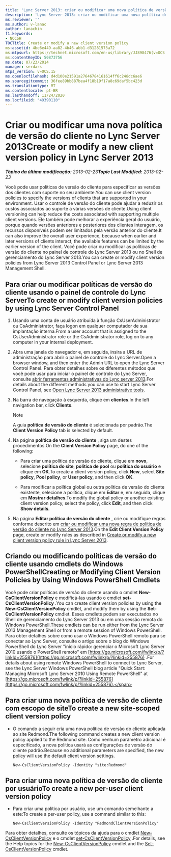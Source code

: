 ```yaml
---
title: 'Lync Server 2013: criar ou modificar uma nova política de versão do cliente'
description: 'Lync Server 2013: criar ou modificar uma nova política de versão do cliente.'
ms.reviewer: ''
ms.author: v-lanac
author: lanachin
f1.keywords:
- NOCSH
TOCTitle: Create or modify a new client version policy
ms:assetid: 4be6e449-aa82-4b46-abb1-d31281573a72
ms:mtpsurl: https://technet.microsoft.com/en-us/library/JJ898476(v=OCS.15)
ms:contentKeyID: 50873756
ms.date: 07/23/2014
manager: serdars
mtps_version: v=OCS.15
ms.openlocfilehash: d4d100e21591a27646784161614ff6c248dc6ae6
ms.sourcegitcommit: 36fee89bb887bea4f18b19f17a8c69daf5bc423d
ms.translationtype: MT
ms.contentlocale: pt-BR
ms.lasthandoff: 11/24/2020
ms.locfileid: "49390110"
---
```

# <a name="create-or-modify-a-new-client-version-policy-in-lync-server-2013"></a><span data-ttu-id="fb054-103">Criar ou modificar uma nova política de versão do cliente no Lync Server 2013</span><span class="sxs-lookup"><span data-stu-id="fb054-103">Create or modify a new client version policy in Lync Server 2013</span></span>

<div data-xmlns="http://www.w3.org/1999/xhtml">

<div class="topic" data-xmlns="http://www.w3.org/1999/xhtml" data-msxsl="urn:schemas-microsoft-com:xslt" data-cs="https://msdn.microsoft.com/">

<div data-asp="https://msdn2.microsoft.com/asp">



</div>

<div id="mainSection">

<div id="mainBody"><span data-ttu-id="fb054-104">

<span> </span></span><span class="sxs-lookup"><span data-stu-id="fb054-104">

<span> </span></span></span>

<span data-ttu-id="fb054-105">_**Tópico da última modificação:** 2013-02-23_</span><span class="sxs-lookup"><span data-stu-id="fb054-105">_**Topic Last Modified:** 2013-02-23_</span></span>

<span data-ttu-id="fb054-106">Você pode usar políticas de versão do cliente para especificar as versões dos clientes com suporte no seu ambiente.</span><span class="sxs-lookup"><span data-stu-id="fb054-106">You can use client version policies to specify the versions of clients that are supported in your environment.</span></span> <span data-ttu-id="fb054-107">Usar o controle de versão do cliente pode ajudar a reduzir os custos associados ao suporte a várias versões de cliente.</span><span class="sxs-lookup"><span data-stu-id="fb054-107">Using client versioning can help reduce the costs associated with supporting multiple client versions.</span></span> <span data-ttu-id="fb054-108">Ele também pode melhorar a experiência geral do usuário, porque quando versões anteriores e posteriores dos clientes interagem, os recursos disponíveis podem ser limitados pela versão anterior do cliente.</span><span class="sxs-lookup"><span data-stu-id="fb054-108">It can also improve the overall user experience, because when earlier and later versions of clients interact, the available features can be limited by the earlier version of the client.</span></span> <span data-ttu-id="fb054-109">Você pode criar ou modificar as políticas de versão do cliente no painel de controle do Lync Server 2013 ou no Shell de gerenciamento do Lync Server 2013.</span><span class="sxs-lookup"><span data-stu-id="fb054-109">You can create or modify client version policies from Lync Server 2013 Control Panel or Lync Server 2013 Management Shell.</span></span>

<div>

## <a name="to-create-or-modify-client-version-policies-by-using-lync-server-control-panel"></a><span data-ttu-id="fb054-110">Para criar ou modificar políticas de versão do cliente usando o painel de controle do Lync Server</span><span class="sxs-lookup"><span data-stu-id="fb054-110">To create or modify client version policies by using Lync Server Control Panel</span></span>

1.  <span data-ttu-id="fb054-111">Usando uma conta de usuário atribuída à função CsUserAdministrator ou CsAdministrator, faça logon em qualquer computador de sua implantação interna.</span><span class="sxs-lookup"><span data-stu-id="fb054-111">From a user account that is assigned to the CsUserAdministrator role or the CsAdministrator role, log on to any computer in your internal deployment.</span></span>

2.  <span data-ttu-id="fb054-112">Abra uma janela do navegador e, em seguida, insira a URL de administração para abrir o painel de controle do Lync Server.</span><span class="sxs-lookup"><span data-stu-id="fb054-112">Open a browser window, and then enter the Admin URL to open the Lync Server Control Panel.</span></span> <span data-ttu-id="fb054-113">Para obter detalhes sobre os diferentes métodos que você pode usar para iniciar o painel de controle do Lync Server, consulte [abrir ferramentas administrativas do Lync server 2013](lync-server-2013-open-lync-server-administrative-tools.md).</span><span class="sxs-lookup"><span data-stu-id="fb054-113">For details about the different methods you can use to start Lync Server Control Panel, see [Open Lync Server 2013 administrative tools](lync-server-2013-open-lync-server-administrative-tools.md).</span></span>

3.  <span data-ttu-id="fb054-114">Na barra de navegação à esquerda, clique em **clientes**.</span><span class="sxs-lookup"><span data-stu-id="fb054-114">In the left navigation bar, click **Clients**.</span></span>
    
    <div>
    

    > [!NOTE]  
    > <span data-ttu-id="fb054-115">A guia <STRONG>política de versão do cliente</STRONG> é selecionada por padrão.</span><span class="sxs-lookup"><span data-stu-id="fb054-115">The <STRONG>Client Version Policy</STRONG> tab is selected by default.</span></span>

    
    </div>

4.  <span data-ttu-id="fb054-116">Na página **política de versão do cliente** , siga um destes procedimentos:</span><span class="sxs-lookup"><span data-stu-id="fb054-116">On the **Client Version Policy** page, do one of the following:</span></span>
    
      - <span data-ttu-id="fb054-117">Para criar uma política de versão do cliente, clique em **novo**, selecione **política do site**, **política de pool** ou **política do usuário** e clique em **OK**.</span><span class="sxs-lookup"><span data-stu-id="fb054-117">To create a client version policy, click **New**, select **Site policy**, **Pool policy**, or **User policy**, and then click **OK**.</span></span>
    
      - <span data-ttu-id="fb054-118">Para modificar a política global ou outra política de versão do cliente existente, selecione a política, clique em **Editar** e, em seguida, clique em **Mostrar detalhes**.</span><span class="sxs-lookup"><span data-stu-id="fb054-118">To modify the global policy or another existing client version policy, select the policy, click **Edit**, and then click **Show details**.</span></span>

5.  <span data-ttu-id="fb054-119">Na página **Editar política de versão do cliente** , crie ou modifique regras conforme descrito em [criar ou modificar uma nova regra de política de versão do cliente no Lync Server 2013](lync-server-2013-create-or-modify-a-new-client-version-policy-rule.md).</span><span class="sxs-lookup"><span data-stu-id="fb054-119">On the **Edit Client Version Policy** page, create or modify rules as described in [Create or modify a new client version policy rule in Lync Server 2013](lync-server-2013-create-or-modify-a-new-client-version-policy-rule.md).</span></span>

</div>

<div>

## <a name="creating-or-modifying-client-version-policies-by-using-windows-powershell-cmdlets"></a><span data-ttu-id="fb054-120">Criando ou modificando políticas de versão do cliente usando cmdlets do Windows PowerShell</span><span class="sxs-lookup"><span data-stu-id="fb054-120">Creating or Modifying Client Version Policies by Using Windows PowerShell Cmdlets</span></span>

<span data-ttu-id="fb054-121">Você pode criar políticas de versão do cliente usando o cmdlet **New-CsClientVersionPolicy** e modificá-las usando o cmdlet **set-CsClientVersionPolicy** .</span><span class="sxs-lookup"><span data-stu-id="fb054-121">You can create client version policies by using the **New-CsClientVersionPolicy** cmdlet, and modify them by using the **Set-CsClientVersionPolicy** cmdlet.</span></span> <span data-ttu-id="fb054-122">Esses cmdlets podem ser executados no Shell de gerenciamento do Lync Server 2013 ou em uma sessão remota do Windows PowerShell.</span><span class="sxs-lookup"><span data-stu-id="fb054-122">These cmdlets can be run either from the Lync Server 2013 Management Shell or from a remote session of Windows PowerShell.</span></span> <span data-ttu-id="fb054-123">Para obter detalhes sobre como usar o Windows PowerShell remoto para se conectar ao Lync Server, consulte o artigo sobre o blog do Windows PowerShell do Lync Server "início rápido: gerenciar o Microsoft Lync Server 2010 usando o PowerShell remoto" em [https://go.microsoft.com/fwlink/p/?linkId=255876](https://go.microsoft.com/fwlink/p/?linkid=255876) .</span><span class="sxs-lookup"><span data-stu-id="fb054-123">For details about using remote Windows PowerShell to connect to Lync Server, see the Lync Server Windows PowerShell blog article "Quick Start: Managing Microsoft Lync Server 2010 Using Remote PowerShell" at [https://go.microsoft.com/fwlink/p/?linkId=255876](https://go.microsoft.com/fwlink/p/?linkid=255876).</span></span>

<div>

## <a name="to-create-a-new-site-scoped-client-version-policy"></a><span data-ttu-id="fb054-124">Para criar uma nova política de versão de cliente com escopo de site</span><span class="sxs-lookup"><span data-stu-id="fb054-124">To create a new site-scoped client version policy</span></span>

  - <span data-ttu-id="fb054-125">O comando a seguir cria uma nova política de versão do cliente aplicada ao site Redmond.</span><span class="sxs-lookup"><span data-stu-id="fb054-125">The following command creates a new client version policy applied to the Redmond site.</span></span> <span data-ttu-id="fb054-126">Como nenhum parâmetro adicional é especificado, a nova política usará as configurações de versão do cliente padrão.</span><span class="sxs-lookup"><span data-stu-id="fb054-126">Because no additional parameters are specified, the new policy will use the default client version settings.</span></span>
    
        New-CsClientVersionPolicy -Identity "site:Redmond"

</div>

<div>

## <a name="to-create-a-new-per-user-client-version-policy"></a><span data-ttu-id="fb054-127">Para criar uma nova política de versão de cliente por usuário</span><span class="sxs-lookup"><span data-stu-id="fb054-127">To create a new per-user client version policy</span></span>

  - <span data-ttu-id="fb054-128">Para criar uma política por usuário, use um comando semelhante a este:</span><span class="sxs-lookup"><span data-stu-id="fb054-128">To create a per-user policy, use a command similar to this:</span></span>
    
        New-CsClientVersionPolicy -Identity "RedmondClientVersionPolicy"

</div>

<span data-ttu-id="fb054-129">Para obter detalhes, consulte os tópicos da ajuda para o cmdlet [New-CsClientVersionPolicy](https://docs.microsoft.com/powershell/module/skype/New-CsClientVersionPolicy) e o cmdlet [set-CsClientVersionPolicy](https://docs.microsoft.com/powershell/module/skype/Set-CsClientVersionPolicy) .</span><span class="sxs-lookup"><span data-stu-id="fb054-129">For details, see the Help topics for the [New-CsClientVersionPolicy](https://docs.microsoft.com/powershell/module/skype/New-CsClientVersionPolicy) cmdlet and the [Set-CsClientVersionPolicy](https://docs.microsoft.com/powershell/module/skype/Set-CsClientVersionPolicy) cmdlet.</span></span>

<span data-ttu-id="fb054-130"></div>

</div>

<span> </span>

</div>

</div>

</span><span class="sxs-lookup"><span data-stu-id="fb054-130"></div>

</div>

<span> </span>

</div>

</div>

</span></span></div>

